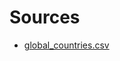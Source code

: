 # Sources

- [global_countries.csv](https://www.kaggle.com/datasets/andradaolteanu/country-mapping-iso-continent-region?resource=download)
